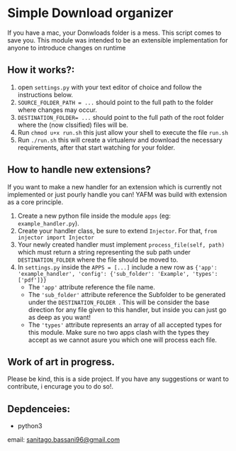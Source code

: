 # Simple Download organizer
If you have a mac, your Donwloads folder is a mess.
This script comes to save you.
This module was intended to be an extensible implementation for anyone to introduce changes on runtime

## How it works?:
1. open `settings.py` with your text editor of choice and follow the instructions below.
2. `SOURCE_FOLDER_PATH = ...` should point to the full path to the folder where changes may occur.
3. `DESTINATION_FOLDER= ...` should point to the full path of the root folder where the (now clssified) files will be.
4. Run `chmod u+x run.sh` this just allow your shell to execute the file `run.sh`
5. Run `./run.sh` this will create a virtualenv and download the necessary requirements, after that start watching for your folder.

## How to handle new extensions?
If you want to make a new handler for an extension which is currently not implemented or just pourly handle you can!
YAFM was build with extension as a core principle. 
1. Create a new python file inside the module `apps` (eg: `example_handler.py`).
2. Create your handler class, be sure to extend `Injector`. For that, `from injector import Injector`
3. Your newly created handler must implement `process_file(self, path)` which must return a string representing the sub path under `DESTINATION_FOLDER` where the file should be moved to.
4. In `settings.py` inside the `APPS = [...]` include a new row as `{'app': 'example_handler', 'config': {'sub_folder': 'Example', 'types': ['pdf']}}`
    - The `'app'` attribute reference the file name.
    - The  `'sub_folder'` attribute reference the Subfolder to be generated under the  `DESTINATION_FOLDER `. This will be consider the base direction for any file given to this handler, but inside you can just go as deep as you want!
    - The `'types'` attribute represents an array of all accepted types for this module. Make sure no two apps clash with the types they accept as we cannot asure you which one will process each file.


## Work of art in progress.
Please be kind, this is a side project. If you have any suggestions or want to contribute, i encurage you to do so!.

## Depdenceies:
- python3

email: sanitago.bassani96@gmail.com
